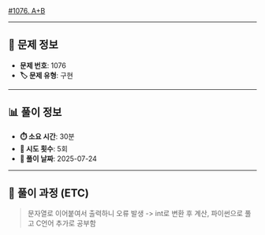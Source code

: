 [#1076. A+B](https://www.acmicpc.net/problem/1076)
<img src="https://static.solved.ac/tier_small/4.svg" width="16" height="16">

---

## 📍 문제 정보

- **문제 번호**: 1076
- **🏷️ 문제 유형**: 구현

---

## 📊 풀이 정보

- **⏱️ 소요 시간**: 30분
- **🔄 시도 횟수**: 5회
- **📅 풀이 날짜**: 2025-07-24

---

## 💭 풀이 과정 (ETC)

> 문자열로 이어붙여서 출력하니 오류 발생 -> int로 변환 후 계산, 파이썬으로 풀고 C언어 추가로 공부함
